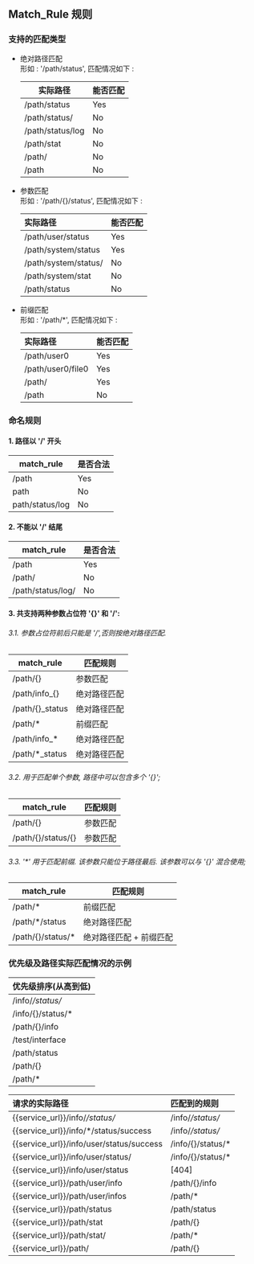 ## Match_Rule 规则

### 支持的匹配类型

+ 绝对路径匹配   
  形如 : '/path/status', 匹配情况如下 :

  | 实际路径          |能否匹配|
  |------------------|------|
  | /path/status     | Yes  |
  | /path/status/    | No   |
  | /path/status/log | No   |
  | /path/stat       | No   |
  | /path/           | No   |
  | /path            | No   |

+ 参数匹配   
  形如 : '/path/{}/status', 匹配情况如下 :

  | 实际路径                 | 能否匹配 |
  |:---------------------|:-----|
  | /path/user/status    | Yes  |
  | /path/system/status  | Yes  |
  | /path/system/status/ | No   |
  | /path/system/stat    | No   |
  | /path/status         | No   |

+ 前缀匹配   
  形如 : '/path/*', 匹配情况如下 :

  | 实际路径              | 能否匹配 |
  |:------------------|:-----|
  | /path/user0       | Yes  |
  | /path/user0/file0 | Yes  |
  | /path/            | Yes  |
  | /path             | No   |



### 命名规则

#### 1. 路径以 '/' 开头

  | match_rule      | 是否合法 |
  |-----------------|------|
  | /path           | Yes  |
  | path            | No   |
  | path/status/log | No   |

#### 2. 不能以 '/' 结尾

  | match_rule        | 是否合法 |
  |-------------------|------|
  | /path             | Yes  |
  | /path/            | No   |
  | /path/status/log/ | No   |

#### 3. 共支持两种参数占位符 '{}' 和 '/':
###### 3.1. 参数占位符前后只能是 '/',否则按绝对路径匹配.

| match_rule      | 匹配规则   |
|-----------------|--------|
| /path/{}        | 参数匹配   |
| /path/info_{}   | 绝对路径匹配 |
| /path/{}_status | 绝对路径匹配 |
| /path/*         | 前缀匹配   |
| /path/info_*    | 绝对路径匹配 |
| /path/*_status  | 绝对路径匹配 |

###### 3.2. 用于匹配单个参数, 路径中可以包含多个 '{}';

| match_rule         | 匹配规则 |
--------------------|--------------------|
| /path/{}           | 参数匹配  |
| /path/{}/status/{} | 参数匹配  |

###### 3.3. '*' 用于匹配前缀. 该参数只能位于路径最后. 该参数可以与 '{}' 混合使用;

| match_rule        | 匹配规则          |
-------------------|-------------------|
| /path/*           | 前缀匹配          |
| /path/*/status    | 绝对路径匹配        |
| /path/{}/status/* | 绝对路径匹配 + 前缀匹配 |


### 优先级及路径实际匹配情况的示例
| 优先级排序(从高到低)       |
|-------------------|
| /info/*/status/*  |
| /info/{}/status/* |
| /path/{}/info     |
| /test/interface   |
| /path/status      |
| /path/{}          |
| /path/*           |


| 请求的实际路径                                  | 匹配到的规则            |
|:-----------------------------------------|:------------------|
| {{service_url}}/info/*/status/*          | /info/*/status/*  |
| {{service_url}}/info/*/status/success    | /info/*/status/*  |
| {{service_url}}/info/user/status/success | /info/{}/status/* |
| {{service_url}}/info/user/status/        | /info/{}/status/* |
| {{service_url}}/info/user/status         | [404]             |
| {{service_url}}/path/user/info           | /path/{}/info     |
| {{service_url}}/path/user/infos          | /path/*           |
| {{service_url}}/path/status              | /path/status      |
| {{service_url}}/path/stat                | /path/{}          |
| {{service_url}}/path/stat/               | /path/*           |
| {{service_url}}/path/                    | /path/{}          |

